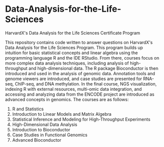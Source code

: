 # Data-Analysis-for-the-Life-Sciences
HarvardX's Data Analysis for the Life Sciences Certificate Program

This repository contains code written to answer questions on HarvardX's Data Analysis for the Life Sciences Program. This program builds up intuition for basic statistical concepts and linear algebra using the programming language R and the IDE RStudio. From there, courses focus on more complex data analysis techniques, including analysis of high-throughput and high-dimensional data. The R package Bioconductor is then introduced and used in the analysis of genomic data. Annotation tools and genome viewers are introduced, and case studies are presented for RNA-seq, ChIP-seq, and DNA methylation. In the final course, NGS visualization, indexing R with external resources, multi-omic data integration, and accessing and analyzing data from the ENCODE project are introduced as advanced concepts in genomics. The courses are as follows: 

1. R and Statistics
2. Introduction to Linear Models and Matrix Algebra
3. Statistical Inference and Modeling for High-Throughput Experiments
4. High-Dimensional Data Analysis
5. Introduction to Bioconductor
6. Case Studies in Functional Genomics
7. Advanced Bioconductor
